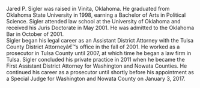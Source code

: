 ﻿---
fname: 'Jared'
lname: 'Sigler'
id: 1150
published: false
layout: judge-bio
---
Jared P. Sigler was raised in Vinita, Oklahoma.  He graduated from Oklahoma State University in 1998, earning a Bachelor of Arts in Political Science.  Sigler attended law school at the University of Oklahoma and received his Juris Doctorate in May 2001.  He was admitted to the Oklahoma Bar in October of 2001.  
Sigler began his legal career as an Assistant District Attorney with the Tulsa County District Attorneyâ€™s office in the fall of 2001.  He worked as a prosecutor in Tulsa County until 2007, at which time he began a law firm in Tulsa.  Sigler concluded his private practice in 2011 when he became the First Assistant District Attorney for Washington and Nowata Counties.  He continued his career as a prosecutor until shortly before his appointment as a Special Judge for Washington and Nowata County on January 3, 2017.
